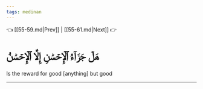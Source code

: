 ```yaml
---
tags: medinan
---
```


👈 [[55-59.md|Prev]] | [[55-61.md|Next]] 👉

# هَلۡ جَزَآءُ ٱلۡإِحۡسَٰنِ إِلَّا ٱلۡإِحۡسَٰنُ

Is the reward for good [anything] but good

---

